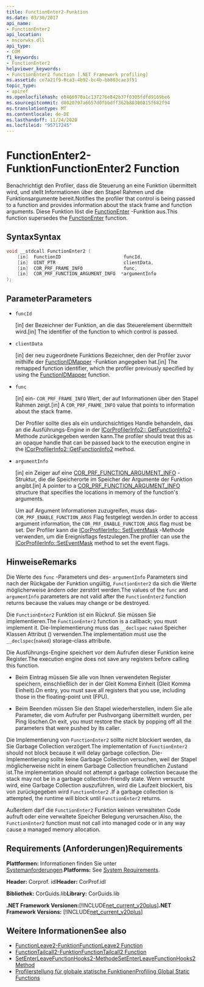 ```yaml
---
title: FunctionEnter2-Funktion
ms.date: 03/30/2017
api_name:
- FunctionEnter2
api_location:
- mscorwks.dll
api_type:
- COM
f1_keywords:
- FunctionEnter2
helpviewer_keywords:
- FunctionEnter2 function [.NET Framework profiling]
ms.assetid: ce7a21f9-0ca3-4b92-bc4b-bb803cae3f51
topic_type:
- apiref
ms.openlocfilehash: e8466970a1c137276e842b37f0305fdfd9169be6
ms.sourcegitcommit: d8020797a6657d0fbbdff362b80300815f682f94
ms.translationtype: MT
ms.contentlocale: de-DE
ms.lasthandoff: 11/24/2020
ms.locfileid: "95717245"
---
```

# <a name="functionenter2-function"></a><span data-ttu-id="bf867-102">FunctionEnter2-Funktion</span><span class="sxs-lookup"><span data-stu-id="bf867-102">FunctionEnter2 Function</span></span>

<span data-ttu-id="bf867-103">Benachrichtigt den Profiler, dass die Steuerung an eine Funktion übermittelt wird, und stellt Informationen über den Stapel Rahmen und die Funktionsargumente bereit.</span><span class="sxs-lookup"><span data-stu-id="bf867-103">Notifies the profiler that control is being passed to a function and provides information about the stack frame and function arguments.</span></span> <span data-ttu-id="bf867-104">Diese Funktion löst die [FunctionEnter](functionenter-function.md) -Funktion aus.</span><span class="sxs-lookup"><span data-stu-id="bf867-104">This function supersedes the [FunctionEnter](functionenter-function.md) function.</span></span>  
  
## <a name="syntax"></a><span data-ttu-id="bf867-105">Syntax</span><span class="sxs-lookup"><span data-stu-id="bf867-105">Syntax</span></span>  
  
```cpp  
void __stdcall FunctionEnter2 (  
    [in]  FunctionID                       funcId,
    [in]  UINT_PTR                         clientData,
    [in]  COR_PRF_FRAME_INFO               func,
    [in]  COR_PRF_FUNCTION_ARGUMENT_INFO  *argumentInfo  
);  
```  
  
## <a name="parameters"></a><span data-ttu-id="bf867-106">Parameter</span><span class="sxs-lookup"><span data-stu-id="bf867-106">Parameters</span></span>

- `funcId`

  <span data-ttu-id="bf867-107">\[in] der Bezeichner der Funktion, an die das Steuerelement übermittelt wird.</span><span class="sxs-lookup"><span data-stu-id="bf867-107">\[in] The identifier of the function to which control is passed.</span></span>

- `clientData`

  <span data-ttu-id="bf867-108">\[in] der neu zugeordnete Funktions Bezeichner, den der Profiler zuvor mithilfe der [FunctionIDMapper](functionidmapper-function.md) -Funktion angegeben hat.</span><span class="sxs-lookup"><span data-stu-id="bf867-108">\[in] The remapped function identifier, which the profiler previously specified by using the [FunctionIDMapper](functionidmapper-function.md) function.</span></span>
  
- `func`

  <span data-ttu-id="bf867-109">\[in] ein- `COR_PRF_FRAME_INFO` Wert, der auf Informationen über den Stapel Rahmen zeigt.</span><span class="sxs-lookup"><span data-stu-id="bf867-109">\[in] A `COR_PRF_FRAME_INFO` value that points to information about the stack frame.</span></span>
  
  <span data-ttu-id="bf867-110">Der Profiler sollte dies als ein undurchsichtiges Handle behandeln, das an die Ausführungs-Engine in der [ICorProfilerInfo2:: GetFunctionInfo2](icorprofilerinfo2-getfunctioninfo2-method.md) -Methode zurückgegeben werden kann.</span><span class="sxs-lookup"><span data-stu-id="bf867-110">The profiler should treat this as an opaque handle that can be passed back to the execution engine in the [ICorProfilerInfo2::GetFunctionInfo2](icorprofilerinfo2-getfunctioninfo2-method.md) method.</span></span>  
  
- `argumentInfo`

  <span data-ttu-id="bf867-111">\[in] ein Zeiger auf eine [COR_PRF_FUNCTION_ARGUMENT_INFO](cor-prf-function-argument-info-structure.md) -Struktur, die die Speicherorte im Speicher der Argumente der Funktion angibt.</span><span class="sxs-lookup"><span data-stu-id="bf867-111">\[in] A pointer to a [COR_PRF_FUNCTION_ARGUMENT_INFO](cor-prf-function-argument-info-structure.md) structure that specifies the locations in memory of the function's arguments.</span></span>

  <span data-ttu-id="bf867-112">Um auf Argument Informationen zuzugreifen, muss das- `COR_PRF_ENABLE_FUNCTION_ARGS` Flag festgelegt werden.</span><span class="sxs-lookup"><span data-stu-id="bf867-112">In order to access argument information, the `COR_PRF_ENABLE_FUNCTION_ARGS` flag must be set.</span></span> <span data-ttu-id="bf867-113">Der Profiler kann die [ICorProfilerInfo:: SetEventMask](icorprofilerinfo-seteventmask-method.md) -Methode verwenden, um die Ereignisflags festzulegen.</span><span class="sxs-lookup"><span data-stu-id="bf867-113">The profiler can use the [ICorProfilerInfo::SetEventMask](icorprofilerinfo-seteventmask-method.md) method to set the event flags.</span></span>

## <a name="remarks"></a><span data-ttu-id="bf867-114">Hinweise</span><span class="sxs-lookup"><span data-stu-id="bf867-114">Remarks</span></span>  

 <span data-ttu-id="bf867-115">Die Werte des `func` -Parameters und des- `argumentInfo` Parameters sind nach der Rückgabe der Funktion ungültig, `FunctionEnter2` da sich die Werte möglicherweise ändern oder zerstört werden.</span><span class="sxs-lookup"><span data-stu-id="bf867-115">The values of the `func` and `argumentInfo` parameters are not valid after the `FunctionEnter2` function returns because the values may change or be destroyed.</span></span>  
  
 <span data-ttu-id="bf867-116">Die `FunctionEnter2` Funktion ist ein Rückruf. Sie müssen Sie implementieren.</span><span class="sxs-lookup"><span data-stu-id="bf867-116">The `FunctionEnter2` function is a callback; you must implement it.</span></span> <span data-ttu-id="bf867-117">Die-Implementierung muss das `__declspec` `naked` Speicher Klassen Attribut () verwenden.</span><span class="sxs-lookup"><span data-stu-id="bf867-117">The implementation must use the `__declspec`(`naked`) storage-class attribute.</span></span>  
  
 <span data-ttu-id="bf867-118">Die Ausführungs-Engine speichert vor dem Aufrufen dieser Funktion keine Register.</span><span class="sxs-lookup"><span data-stu-id="bf867-118">The execution engine does not save any registers before calling this function.</span></span>  
  
- <span data-ttu-id="bf867-119">Beim Eintrag müssen Sie alle von Ihnen verwendeten Register speichern, einschließlich der in der Gleit Komma Einheit (Gleit Komma Einheit).</span><span class="sxs-lookup"><span data-stu-id="bf867-119">On entry, you must save all registers that you use, including those in the floating-point unit (FPU).</span></span>  
  
- <span data-ttu-id="bf867-120">Beim Beenden müssen Sie den Stapel wiederherstellen, indem Sie alle Parameter, die vom Aufrufer per Pushvorgang übermittelt wurden, per Ping löschen.</span><span class="sxs-lookup"><span data-stu-id="bf867-120">On exit, you must restore the stack by popping off all the parameters that were pushed by its caller.</span></span>  
  
 <span data-ttu-id="bf867-121">Die Implementierung von `FunctionEnter2` sollte nicht blockiert werden, da Sie Garbage Collection verzögert.</span><span class="sxs-lookup"><span data-stu-id="bf867-121">The implementation of `FunctionEnter2` should not block because it will delay garbage collection.</span></span> <span data-ttu-id="bf867-122">Die-Implementierung sollte keine Garbage Collection versuchen, weil der Stapel möglicherweise nicht in einem Garbage Collection freundlichen Zustand ist.</span><span class="sxs-lookup"><span data-stu-id="bf867-122">The implementation should not attempt a garbage collection because the stack may not be in a garbage collection-friendly state.</span></span> <span data-ttu-id="bf867-123">Wenn versucht wird, eine Garbage Collection auszuführen, wird die Laufzeit blockiert, bis von zurückgegeben wird `FunctionEnter2` .</span><span class="sxs-lookup"><span data-stu-id="bf867-123">If a garbage collection is attempted, the runtime will block until `FunctionEnter2` returns.</span></span>  
  
 <span data-ttu-id="bf867-124">Außerdem darf die `FunctionEnter2` Funktion keinen verwalteten Code aufruft oder eine verwaltete Speicher Belegung verursachen.</span><span class="sxs-lookup"><span data-stu-id="bf867-124">Also, the `FunctionEnter2` function must not call into managed code or in any way cause a managed memory allocation.</span></span>  
  
## <a name="requirements"></a><span data-ttu-id="bf867-125">Requirements (Anforderungen)</span><span class="sxs-lookup"><span data-stu-id="bf867-125">Requirements</span></span>  

 <span data-ttu-id="bf867-126">**Plattformen:** Informationen finden Sie unter [Systemanforderungen](../../get-started/system-requirements.md).</span><span class="sxs-lookup"><span data-stu-id="bf867-126">**Platforms:** See [System Requirements](../../get-started/system-requirements.md).</span></span>  
  
 <span data-ttu-id="bf867-127">**Header:** Corprof. idl</span><span class="sxs-lookup"><span data-stu-id="bf867-127">**Header:** CorProf.idl</span></span>  
  
 <span data-ttu-id="bf867-128">**Bibliothek:** CorGuids.lib</span><span class="sxs-lookup"><span data-stu-id="bf867-128">**Library:** CorGuids.lib</span></span>  
  
 <span data-ttu-id="bf867-129">**.NET Framework Versionen:**[!INCLUDE[net_current_v20plus](../../../../includes/net-current-v20plus-md.md)]</span><span class="sxs-lookup"><span data-stu-id="bf867-129">**.NET Framework Versions:** [!INCLUDE[net_current_v20plus](../../../../includes/net-current-v20plus-md.md)]</span></span>  
  
## <a name="see-also"></a><span data-ttu-id="bf867-130">Weitere Informationen</span><span class="sxs-lookup"><span data-stu-id="bf867-130">See also</span></span>

- [<span data-ttu-id="bf867-131">FunctionLeave2-Funktion</span><span class="sxs-lookup"><span data-stu-id="bf867-131">FunctionLeave2 Function</span></span>](functionleave2-function.md)
- [<span data-ttu-id="bf867-132">FunctionTailcall2-Funktion</span><span class="sxs-lookup"><span data-stu-id="bf867-132">FunctionTailcall2 Function</span></span>](functiontailcall2-function.md)
- [<span data-ttu-id="bf867-133">SetEnterLeaveFunctionHooks2-Methode</span><span class="sxs-lookup"><span data-stu-id="bf867-133">SetEnterLeaveFunctionHooks2 Method</span></span>](icorprofilerinfo2-setenterleavefunctionhooks2-method.md)
- [<span data-ttu-id="bf867-134">Profilerstellung für globale statische Funktionen</span><span class="sxs-lookup"><span data-stu-id="bf867-134">Profiling Global Static Functions</span></span>](profiling-global-static-functions.md)
